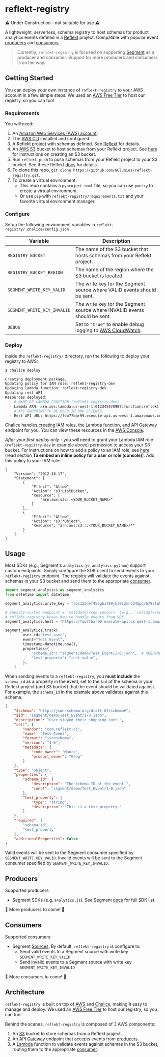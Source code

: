 # reflekt-registry

:warning: Under Construction - not suitable for use :warning:

A lightweight, serverless, schema registry to host schemas for product analytics events defined in a [Reflekt](https://github.com/GClunies/Reflekt) project. Compatible with popular event [producers](#producers) and [consumers](#consumers).

> Currently, `reflekt-registry` is focused on supporting [Segment](https://segment.com/) as a producer and consumer. Support for more producers and consumers is on the way.

## Getting Started
You can deploy your own instance of `reflekt-registry` to your AWS account in a few simple steps. We used an [AWS Free Tier](https://aws.amazon.com/free/) to host our registry, so you can too!

### Requirements
You will need:
1. An [Amazon Web Services (AWS) account](https://aws.amazon.com/free).
2. The [AWS CLI](https://docs.aws.amazon.com/cli/latest/userguide/cli-chap-welcome.html) installed and configured.
3. A Reflekt project with schemas defined. See [Reflekt](https://github.com/GClunies/Reflekt) for details.
4. An [AWS S3](https://aws.amazon.com/s3/) bucket to host schemas from your Reflekt project. See [here](https://docs.aws.amazon.com/AmazonS3/latest/gsg/CreatingABucket.html) for instructions on creating an S3 bucket.
5. Run `reflekt push` to push schemas from your Reflekt project to your S3 bucket. See these Reflekt [docs](https://github.com/GClunies/Reflekt#interacting-with-schema-registries) for details.
6. To clone this repo, `git clone https://github.com/GClunies/reflekt-registry.git`.
7. To create a virtual environment.
   - This repo contains a `pyproject.toml` file, so you can use `poetry` to create a virtual environment.
   - Or use `pip` with `reflekt-registry/requirements.txt` and your favorite virtual environment manager.


### Configure
Setup the following environment variables in `reflekt-registry/.chalice/config.json`

| Variable | Description |
|----------|-------------|
| `REGISTRY_BUCKET` | The name of the S3 bucket that hosts schemas from your Reflekt project. |
| `REGISTRY_BUCKET_REGION` | The name of the region where the S3 bucket is located. |
| `SEGMENT_WRITE_KEY_VALID` | The write key for the Segment source where VALID events should be sent. |
| `SEGMENT_WRITE_KEY_INVALID` | The write key for the Segment source where INVALID events should be sent. |
| `DEBUG` | Set to `"true"` to enable debug logging to [AWS CloudWatch](https://aws.amazon.com/cloudwatch/). |

### Deploy
Inside the `reflekt-registry/` directory, run the following to deploy your registry to AWS:
```bash
$ chalice deploy

Creating deployment package.
Updating policy for IAM role: reflekt-registry-dev
Updating lambda function: reflekt-registry-dev
Updating rest API
Resources deployed:
    # NAME OF LAMBDA FUNCTION (reflekt-registry-dev)
  - Lambda ARN: arn:aws:lambda:us-west-1:012345678987:function:reflekt-registry-dev
    # API ENDPOINT TO BE USED IN SDK CLIENTS
  - Rest API URL: https://foo77bar99.execute-api.us-west-1.amazonaws.com/api/
```
Chalice handles creating IAM roles, the Lambda function, and API Gateway endpoint for you. You can view these resources in the [AWS Console](https://console.aws.amazon.com/).

*After your first deploy only* - you will need to grant your Lambda IAM role (`reflekt-registry-dev` in example above) permission to access your S3 bucket. For instructions on how to add a policy to an IAM role, see [here](https://docs.aws.amazon.com/IAM/latest/UserGuide/access_policies_manage-attach-detach.html#add-policies-console) (read section **To embed an inline policy for a user or role (console)**). Add this policy to your IAM role:
```
{
    "Version": "2012-10-17",
    "Statement": [
        {
            "Effect": "Allow",
            "Action": "s3:ListBucket",
            "Resource": [
                "arn:aws:s3:::<YOUR_BUCKET_NAME>"
            ]
        },
        {
            "Effect": "Allow",
            "Action": "s3:*Object",
            "Resource": "arn:aws:s3:::<YOUR_BUCKET_NAME>/*"
        }
    ]
}
```

## Usage
Most SDKs (e.g., Segment's `analytics.js`, `analytics-python`) support custom endpoints. Simply configure the SDK client to send events to your `reflekt-registry` endpoint. The registry will validate the events against schemas in your S3 bucket and send them to the appropriate [consumer](#consumers).

```python
import segment.analytics as segment_analytics
from datetime import datetime

segment_analytics.write_key = "abc123def456ghi789jkl012mno345pqr678stu901vwx234yz567"

# Specify custom endpoint + 'validate/<sdk_vendor>' (e.g., 'validate/segment')
# reflekt-registry knows how to handle events from SDK
segment_analytics.host = "https://foo77bar99.execute-api.us-west-1.amazonaws.com/api/validate/segment"

segment_analytics.track(
        user_id="test_user",
        event="Test Event",
        timestamp=datetime.now(),
        properties={
            "schema_id": "segment/demo/Test_Event/1-0.json",  # REQUIRED TO VALIDATE EVENT
            "test_property": "test_value",
        },
    )
```

When sending events to a `reflekt-registry`, you **must include** the `schema_id` as a property in the event, set to the `$id` of the schema in your Reflekt project (and S3 bucket) that the event should be validated against. For example, the `schema_id` in the example above validates against this schema:
```json
{
    "$schema": "http://json-schema.org/draft-07/schema#",
    "$id": "segment/demo/Test_Event/1-0.json",
    "description": "User viewed their shopping cart.",
    "self": {
        "vendor": "com.reflekt-ci",
        "name": "Test Event",
        "format": "jsonschema",
        "version": "1-0",
        "metadata": {
            "code_owner": "Maura",
            "product_owner": "Greg"
        }
    },
    "type": "object",
    "properties": {
        "schema_id": {
            "description": "The schema ID of the event.",
            "const": "segment/demo/Test_Event/1-0.json"
        },
        "test_property": {
            "type": "string",
            "description": "This is a test property."
        }
    },
    "required": [
        "schema_id",
        "test_property"
    ],
    "additionalProperties": false
}
```

Valid events will be sent to the Segment consumer specified by `SEGMENT_WRITE_KEY_VALID`. Invalid events will be sent to the Segment consumer specified by `SEGMENT_WRITE_KEY_INVALID`.

## Producers
Supported producers:
- Segment SDKs (e.g. `analytics.js`). See Segment [docs](https://segment.com/docs/connections/sources/#types-of-sources) for full SDK list.

:eyes: More producers to come! :eyes:

## Consumers
Supported consumers:
- Segment [Sources](https://segment.com/docs/connections/sources/). By default, `reflekt-registry` is configure to:
  - Send valid events to a Segment source with write key `SEGMENT_WRITE_KEY_VALID`
  - Send invalid events to a Segment source with write key `SEGMENT_WRITE_KEY_INVALID`

:eyes: More consumers to come! :eyes:

## Architecture
`reflekt-registry` is built on top of [AWS](https://aws.amazon.com/?nc2=h_lg) and [Chalice](https://github.com/aws/chalice), making it easy to manage and deploy. We used an [AWS Free Tier](https://aws.amazon.com/free/) to host our registry, so you can too!

Behind the scenes, `reflekt-registry` is composed of 3 AWS components:
1. An [S3](https://aws.amazon.com/s3/) bucket to store schemas from a Reflekt project.
2. An [API Gateway](https://aws.amazon.com/api-gateway/) endpoint that accepts events from [producers](#producers).
3. A [Lambda](https://aws.amazon.com/lambda/) function to validate events against schemas in the S3 bucket, routing them to the appropriate [consumer](#consumers).
